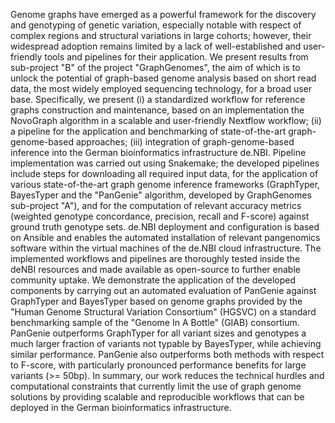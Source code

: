 Genome graphs have emerged as a powerful framework for the discovery and genotyping of genetic variation, especially notable with respect of complex regions and structural variations in large cohorts; however, their widespread adoption remains limited by a lack of well-established and user-friendly tools and pipelines for their application.
We present results from sub-project "B" of the project "GraphGenomes", the aim of which is to unlock the potential of graph-based genome analysis based on short read data, the most widely employed sequencing technology, for a broad user base. Specifically, we present (i) a standardized workflow for reference graphs construction and maintenance, based on an implementation the NovoGraph algorithm in a scalable and user-friendly Nextflow workflow; (ii) a pipeline for the application and benchmarking of state-of-the-art graph-genome-based approaches; (iii) integration of graph-genome-based inference into the German bioinformatics infrastructure de.NBI. Pipeline implementation was carried out using Snakemake; the developed pipelines include steps for downloading all required input data, for the application of various state-of-the-art graph genome inference frameworks (GraphTyper, BayesTyper and the "PanGenie" algorithm, developed by GraphGenomes sub-project "A"), and for the computation of relevant accuracy metrics (weighted genotype concordance, precision, recall and F-score) against ground truth genotype sets. de.NBI deployment and configuration is based on Ansible and enables the automated installation of relevant pangenomics software within the virtual machines of the de.NBI cloud infrastructure. The implemented workflows and pipelines are thoroughly tested inside the deNBI resources and made available as open-source to further enable community uptake.
We demonstrate the application of the developed components by carrying out an automated evaluation of PanGenie against GraphTyper and BayesTyper based on genome graphs provided by the "Human Genome Structural Variation Consortium" (HGSVC) on a standard benchmarking sample of the "Genome In A Bottle" (GIAB) consortium. PanGenie outperforms GraphTyper for all variant sizes and genotypes a much larger fraction of variants not typable by BayesTyper, while achieving similar performance. PanGenie also outperforms both methods with respect to F-score, with particularly pronounced performance benefits for  large variants (>= 50bp).
In summary, our work reduces the technical hurdles and computational constraints that currently limit the use of graph genome solutions by providing scalable and reproducible workflows that can be deployed in the German bioinformatics infrastructure.
